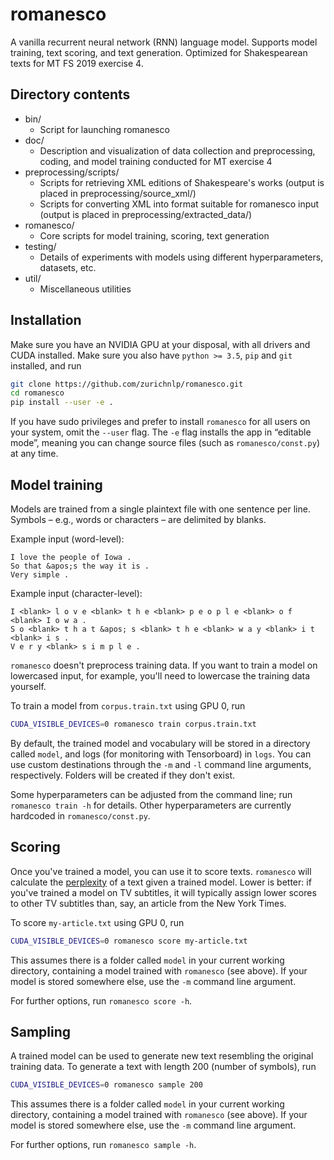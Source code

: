 # romanesco

A vanilla recurrent neural network (RNN) language model. 
Supports model training, text scoring, and text generation.
Optimized for Shakespearean texts for MT FS 2019 exercise 4.

## Directory contents
- bin/
  - Script for launching romanesco
- doc/
  - Description and visualization of data collection and preprocessing, coding, and model training conducted for MT exercise 4
- preprocessing/scripts/
  - Scripts for retrieving XML editions of Shakespeare's works (output is placed in preprocessing/source_xml/)
  - Scripts for converting XML into format suitable for romanesco input (output is placed in preprocessing/extracted_data/)
- romanesco/
  - Core scripts for model training, scoring, text generation
- testing/
  - Details of experiments with models using different hyperparameters, datasets, etc.
- util/
  - Miscellaneous utilities

## Installation

Make sure you have an NVIDIA GPU at your disposal, with all drivers and CUDA
installed. Make sure you also have `python >= 3.5`, `pip` and `git` installed,
and run

```bash
git clone https://github.com/zurichnlp/romanesco.git
cd romanesco
pip install --user -e .
```

If you have sudo privileges and prefer to install `romanesco` for all users on
your system, omit the `--user` flag. The `-e` flag installs the app in “editable
mode”, meaning you can change source files (such as `romanesco/const.py`) at any
time.

## Model training

Models are trained from a single plaintext file with one sentence per line.
Symbols – e.g., words or characters – are delimited by blanks.

Example input (word-level):

```
I love the people of Iowa .
So that &apos;s the way it is .
Very simple .
```

Example input (character-level):

```
I <blank> l o v e <blank> t h e <blank> p e o p l e <blank> o f <blank> I o w a .
S o <blank> t h a t &apos; s <blank> t h e <blank> w a y <blank> i t <blank> i s .
V e r y <blank> s i m p l e .
```

`romanesco` doesn't preprocess training data. If you want to train a model on lowercased input, for example, you'll need to lowercase the training data yourself.

To train a model from `corpus.train.txt` using GPU 0, run

```bash
CUDA_VISIBLE_DEVICES=0 romanesco train corpus.train.txt
```

By default, the trained model and vocabulary will be stored in a directory called `model`, and logs (for monitoring with Tensorboard) in `logs`. You can use custom destinations through the `-m` and `-l` command line arguments, respectively. Folders will be created if they don't exist.

Some hyperparameters can be adjusted from the command line; run `romanesco train -h` for details. Other hyperparameters are currently hardcoded in `romanesco/const.py`.


## Scoring

Once you've trained a model, you can use it to score texts. `romanesco` will calculate the [perplexity](https://en.wikipedia.org/wiki/Perplexity) of a text given a trained model. Lower is better: if you've trained a model on TV subtitles, it will typically assign lower scores to other TV subtitles than, say, an article from the New York Times.

To score `my-article.txt` using GPU 0, run

```bash
CUDA_VISIBLE_DEVICES=0 romanesco score my-article.txt
```

This assumes there is a folder called `model` in your current working directory, containing a model trained with `romanesco` (see above). If your model is stored somewhere else, use the `-m` command line argument.

For further options, run `romanesco score -h`.

## Sampling

A trained model can be used to generate new text resembling the original training data. To generate a text with length 200 (number of symbols), run

```bash
CUDA_VISIBLE_DEVICES=0 romanesco sample 200
```

This assumes there is a folder called `model` in your current working directory, containing a model trained with `romanesco` (see above). If your model is stored somewhere else, use the `-m` command line argument.

For further options, run `romanesco sample -h`.
